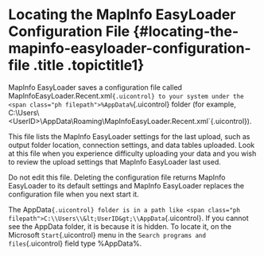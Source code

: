 Locating the MapInfo EasyLoader Configuration File {#locating-the-mapinfo-easyloader-configuration-file .title .topictitle1}
==================================================

MapInfo EasyLoader saves a configuration file called <span class="ph filepath">MapInfoEasyLoader.Recent.xml`{.uicontrol} to your system under the <span class="ph filepath">%AppData%`{.uicontrol} folder (for example, <span class="ph filepath">C:\\Users\\&lt;UserID&gt;\\AppData\\Roaming\\MapInfoEasyLoader.Recent.xml`{.uicontrol}).

This file lists the MapInfo EasyLoader settings for the last upload, such as output folder location, connection settings, and data tables uploaded. Look at this file when you experience difficulty uploading your data and you wish to review the upload settings that MapInfo EasyLoader last used.

Do not edit this file. Deleting the configuration file returns MapInfo EasyLoader to its default settings and MapInfo EasyLoader replaces the configuration file when you next start it.

The <span class="ph filepath">AppData`{.uicontrol} folder is in a path like <span class="ph filepath">C:\\Users\\&lt;UserID&gt;\\AppData`{.uicontrol}. If you cannot see the AppData folder, it is because it is hidden. To locate it, on the Microsoft `Start`{.uicontrol} menu in the `Search programs and files`{.uicontrol} field type %AppData%.


